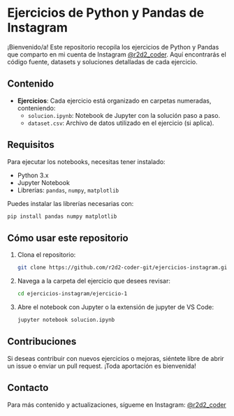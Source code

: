 # Ejercicios de Python y Pandas de Instagram

¡Bienvenido/a! Este repositorio recopila los ejercicios de Python y Pandas que comparto en mi cuenta de Instagram [@r2d2_coder](https://www.instagram.com/r2d2_coder/). Aquí encontrarás el código fuente, datasets y soluciones detalladas de cada ejercicio.

## Contenido

- **Ejercicios**: Cada ejercicio está organizado en carpetas numeradas, conteniendo:
  - `solucion.ipynb`: Notebook de Jupyter con la solución paso a paso.
  - `dataset.csv`: Archivo de datos utilizado en el ejercicio (si aplica).

## Requisitos

Para ejecutar los notebooks, necesitas tener instalado:

- Python 3.x
- Jupyter Notebook
- Librerías: `pandas`, `numpy`, `matplotlib`

Puedes instalar las librerías necesarias con:

```bash
pip install pandas numpy matplotlib
```

## Cómo usar este repositorio

1. Clona el repositorio:

   ```bash
   git clone https://github.com/r2d2-coder-git/ejercicios-instagram.git
   ```

2. Navega a la carpeta del ejercicio que desees revisar:

   ```bash
   cd ejercicios-instagram/ejercicio-1
   ```

3. Abre el notebook con Jupyter o la extensión de jupyter de VS Code:

   ```bash
   jupyter notebook solucion.ipynb
   ```

## Contribuciones

Si deseas contribuir con nuevos ejercicios o mejoras, siéntete libre de abrir un issue o enviar un pull request. ¡Toda aportación es bienvenida!

## Contacto

Para más contenido y actualizaciones, sígueme en Instagram: [@r2d2_coder](https://www.instagram.com/r2d2_coder/)